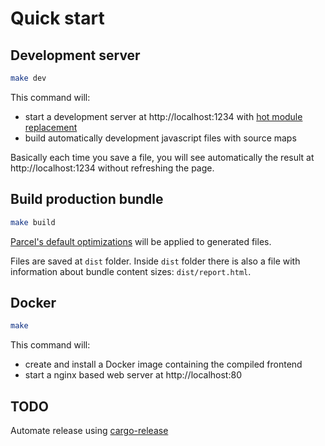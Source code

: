 # Quick start

## Development server

```bash
make dev
```

This command will:

- start a development server at http://localhost:1234 with [hot module replacement](https://en.parceljs.org/hmr.html)
- build automatically development javascript files with source maps

Basically each time you save a file, you will see automatically the result at http://localhost:1234 without refreshing the page.

## Build production bundle

```bash
make build
```

[Parcel's default optimizations](https://en.parceljs.org/production.html#optimisations) will be applied to generated files.

Files are saved at `dist` folder.
Inside `dist` folder there is also a file with information about bundle content sizes: `dist/report.html`.

## Docker

```bash
make
```

This command will:

- create and install a Docker image containing the compiled frontend
- start a nginx based web server at http://localhost:80

## TODO

Automate release using [cargo-release](https://github.com/sunng87/cargo-release)